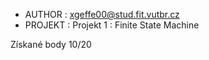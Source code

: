- AUTHOR :	xgeffe00@stud.fit.vutbr.cz
- PROJEKT :	Projekt 1 : Finite State Machine

Získané body 10/20